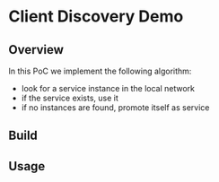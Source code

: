 # Client Discovery Demo

## Overview

In this PoC we implement the following algorithm:

- look for a service instance in the local network
- if the service exists, use it
- if no instances are found, promote itself as service

## Build

## Usage